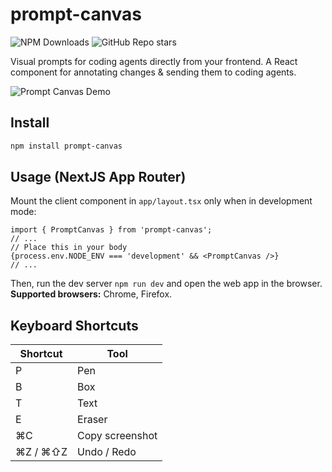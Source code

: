 # prompt-canvas

![NPM Downloads](https://img.shields.io/npm/dw/prompt-canvas)
![GitHub Repo stars](https://img.shields.io/github/stars/adiasg/prompt-canvas)

Visual prompts for coding agents directly from your frontend. A React component for annotating changes & sending them to coding agents.

![Prompt Canvas Demo](assets/prompt-canvas-quick-demo.gif)

## Install

```bash
npm install prompt-canvas
```

## Usage (NextJS App Router)

Mount the client component in `app/layout.tsx` only when in development mode:

```tsx
import { PromptCanvas } from 'prompt-canvas';
// ...
// Place this in your body
{process.env.NODE_ENV === 'development' && <PromptCanvas />}
// ...
```

Then, run the dev server `npm run dev` and open the web app in the browser.  
**Supported browsers:** Chrome, Firefox. 

## Keyboard Shortcuts

| Shortcut         | Tool              |
|------------------|-------------------|
| P                | Pen               |
| B                | Box               |
| T                | Text              |
| E                | Eraser            |
| ⌘C               | Copy screenshot   |
| ⌘Z / ⌘⇧Z         | Undo / Redo       |

